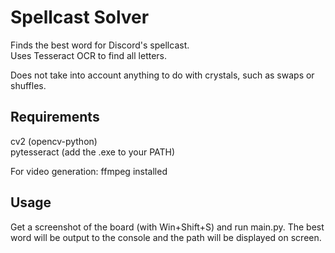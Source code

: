 # Spellcast Solver
Finds the best word for Discord's spellcast.  
Uses Tesseract OCR to find all letters.  

Does not take into account anything to do with crystals, such as swaps or shuffles.

## Requirements
cv2 (opencv-python)  
pytesseract (add the .exe to your PATH)  
  
For video generation: ffmpeg installed

## Usage

Get a screenshot of the board (with Win+Shift+S) and run main.py. The best word will be output to the console and the path will be displayed on screen.